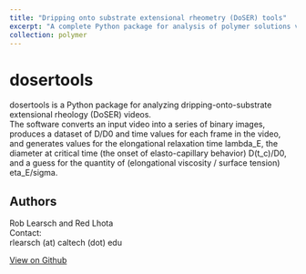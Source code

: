 ```yaml
---
title: "Dripping onto substrate extensional rheometry (DoSER) tools"
excerpt: "A complete Python package for analysis of polymer solutions via DoSER.  <br/><img src='/images/doser/DOS_photo.jpg' width='533' height='300'>"
collection: polymer
---
```


# dosertools

dosertools is a Python package for analyzing dripping-onto-substrate extensional rheology (DoSER) videos.\
The software converts an input video into a series of binary images, produces a dataset of D/D0 and time values for 
each frame in the video, and generates values for the elongational relaxation time lambda_E, the diameter at critical 
time (the onset of elasto-capillary behavior) D(t_c)/D0, and a guess for the quantity of 
(elongational viscosity / surface tension) eta_E/sigma.  

## Authors
Rob Learsch and Red Lhota\
Contact:\
rlearsch (at) caltech (dot) edu 

[View on Github](https://github.com/rlearsch/dosertools)